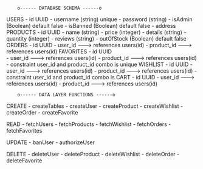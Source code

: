 	    o------ DATABASE SCHEMA ------o

USERS
	- id UUID
	- username (string) unique
	- password (string)
	- isAdmin (Boolean) default false
	- isBanned (Boolean) default false
	- address 
PRODUCTS
	- id UUID
	- name (string)
	- price (integer)
	- details (string)
	- quantity (integer)
	- reviews (string)
	- outOfStock (Boolean) default false
ORDERS
	- id UUID
	- user_id ---> references users(id)
	- product_id ---> references users(id)
FAVORITES
	- id UUID	
	- user_id ---> references users(id)
	- product_id ---> references users(id)
	- constraint user_id and product_id combo is 	  unique
WISHLIST
	- id UUID
	- user_id ---> references users(id)
	- product_id ---> references users(id)
	- constraint user_id and product_id combo is 
CART
	- id UUID
	- user_id ---> references users(id)
	- product_id ---> references users(id)


	    o------ DATA LAYER FUNCTIONS ------o

CREATE
	- createTables
	- createUser
	- createProduct
	- createWishlist
	- createOrder
	- createFavorite

READ
	- fetchUsers
	- fetchProducts
	- fetchWishlist
	- fetchOrders
	- fetchFavorites

UPDATE
	- banUser
	- authorizeUser

DELETE
	- deleteUser
	- deleteProduct
	- deleteWishlist
	- deleteOrder
	- deleteFavorite

